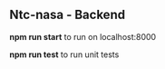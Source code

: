 ## Ntc-nasa - Backend

**npm run start** to run on localhost:8000

**npm run test** to run unit tests
